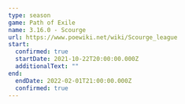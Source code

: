 ```yaml
---
type: season
game: Path of Exile
name: 3.16.0 - Scourge
url: https://www.poewiki.net/wiki/Scourge_league
start:
  confirmed: true
  startDate: 2021-10-22T20:00:00.000Z
  additionalText: ""
end:
  endDate: 2022-02-01T21:00:00.000Z
  confirmed: true
---
```

